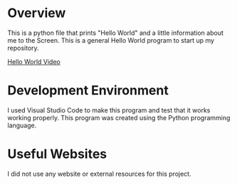 # Overview
This is a python file that prints "Hello World" and a little information about me to the Screen.
This is a general Hello World program to start up my repository.



[Hello World Video](https://www.youtube.com/watch?v=hW2bzKpzw4Y)

# Development Environment

I used Visual Studio Code to make this program and test that it works working properly.
This program was created using the Python programming language.

# Useful Websites
I did not use any website or external resources for this project.
